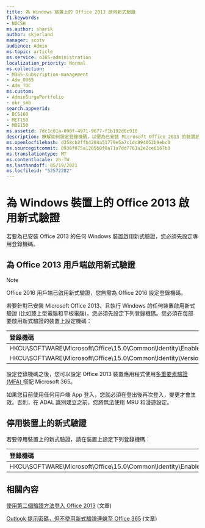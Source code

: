 ```yaml
---
title: 為 Windows 裝置上的 Office 2013 啟用新式驗證
f1.keywords:
- NOCSH
ms.author: sharik
author: skjerland
manager: scotv
audience: Admin
ms.topic: article
ms.service: o365-administration
localization_priority: Normal
ms.collection:
- M365-subscription-management
- Adm_O365
- Adm_TOC
ms.custom:
- AdminSurgePortfolio
- okr_smb
search.appverid:
- BCS160
- MET150
- MOE150
ms.assetid: 7dc1c01a-090f-4971-9677-f1b192d6c910
description: 瞭解如何設定登錄機碼，以便為已安裝 Microsoft Office 2013 的裝置啟用新式驗證。
ms.openlocfilehash: d358cb2ffb4284a51779e5a7c1dc894052b9ebc0
ms.sourcegitcommit: 0936f075a1205b8f8a71a7dd7761a2e2ce6167b3
ms.translationtype: MT
ms.contentlocale: zh-TW
ms.lasthandoff: 05/19/2021
ms.locfileid: "52572282"
---
```

# <a name="enable-modern-authentication-for-office-2013-on-windows-devices"></a>為 Windows 裝置上的 Office 2013 啟用新式驗證

若要為已安裝 Office 2013 的任何 Windows 裝置啟用新式驗證，您必須先設定專用登錄機碼。
  
## <a name="enable-modern-authentication-for-office-2013-clients"></a>為 Office 2013 用戶端啟用新式驗證

> [!NOTE]
> Office 2016 用戶端已啟用新式驗證，您無需為 Office 2016 設定登錄機碼。 
  
若要針對已安裝 Microsoft Office 2013、且執行 Windows 的任何裝置啟用新式驗證 (比如膝上型電腦和平板電腦)，您必須先設定下列登錄機碼。您必須在每部要啟用新式驗證的裝置上設定機碼：
  
|**登錄機碼**|**Type**|**Value** |
|:-------|:------:|--------:|
|HKCU\SOFTWARE\Microsoft\Office\15.0\Common\Identity\EnableADAL  |REG_DWORD  |1  |
|HKCU\SOFTWARE\Microsoft\Office\15.0\Common\Identity\Version |REG_DWORD |1 |
   
設定登錄機碼之後，您可以設定 Office 2013 裝置應用程式使用[多重要素驗證 (MFA) ](set-up-multi-factor-authentication.md)搭配 Microsoft 365。 
  
如果您目前使用任何用戶端 App 登入，您就必須在登出後再次登入，變更才會生效。否則，在 ADAL 識別建立之前，您將無法使用 MRU 和漫遊設定。
  
## <a name="disable-modern-authentication-on-devices"></a>停用裝置上的新式驗證

若要停用裝置上的新式驗證，請在裝置上設定下列登錄機碼：
  
|**登錄機碼**|**Type**|**Value**|
|:-------|:------:|--------:|
|HKCU\SOFTWARE\Microsoft\Office\15.0\Common\Identity\EnableADAL |REG_DWORD|0|
   
## <a name="related-content"></a>相關內容

[使用第二個驗證方法登入 Office 2013](https://support.microsoft.com/office/2b856342-170a-438e-9a4f-3c092394d3cb) (文章) 

[Outlook 提示密碼，但不使用新式驗證連線至 Office 365](/outlook/troubleshoot/authentication/outlook-prompt-password-modern-authentication-enabled) (文章) 

